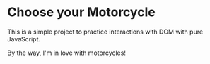 # Choose your Motorcycle

This is a simple project to practice interactions with DOM with pure JavaScript.

By the way, I'm in love with motorcycles!

